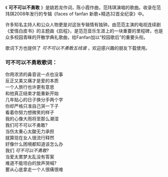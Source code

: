 

《 **可不可以不勇敢** 》是姚若龙作词，陈小霞作曲，范玮琪演唱的歌曲。收录在范玮琪2008年发行的专辑《faces of fanfan
新歌+精选32首全纪录》中。

许多知名主持人和公众人物更是对这张专辑情有独钟。由范范主演的电视连续剧《爱情白皮书》的主题曲《启程》，是范范音乐生涯上的一块重要的里程碑，也是众多校园青睐的开散学典礼歌曲，给Fanfan加以“校园歌后”的重要头衔。

歌词下方也提供了 _可不可以不勇敢五线谱_ ，欢迎感兴趣的朋友下载使用。

### 可不可以不勇敢歌词：

你用浓浓的鼻音说一点也没事  
反正又美又痛才是爱的本质  
一个人旅行也许更有意思  
和他真正结束才能重新开始  
几年贴心的日子换分手两个字  
你却严格只准自己哭一下子  
看着你努力想微笑的样子  
我的心像大雨将至那么潮湿  
我们可不可以不勇敢?  
当伤太重心太酸无力承担  
就算现在女人很流行释然  
好像什么困境都知道该怎么办  
我们 _可不可以不勇敢_?  
当爱太累梦太乱没有答案  
难道不能坦白的放声哭喊?  
要从心底拿走一个人很痛很难

